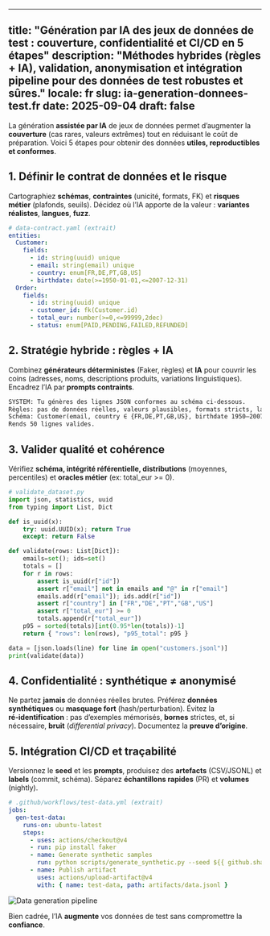 
---
title: "Génération par IA des jeux de données de test : couverture, confidentialité et CI/CD en 5 étapes"
description: "Méthodes hybrides (règles + IA), validation, anonymisation et intégration pipeline pour des données de test robustes et sûres."
locale: fr
slug: ia-generation-donnees-test.fr
date: 2025-09-04
draft: false
---

La génération **assistée par IA** de jeux de données permet d’augmenter la **couverture** (cas rares,
valeurs extrêmes) tout en réduisant le coût de préparation. Voici 5 étapes pour obtenir des données
**utiles, reproductibles et conformes**.

## 1. Définir le contrat de données et le risque

Cartographiez **schémas**, **contraintes** (unicité, formats, FK) et **risques métier** (plafonds,
seuils). Décidez où l’IA apporte de la valeur : **variantes réalistes**, **langues**, **fuzz**.

```yaml
# data-contract.yaml (extrait)
entities:
  Customer:
    fields:
      - id: string(uuid) unique
      - email: string(email) unique
      - country: enum[FR,DE,PT,GB,US]
      - birthdate: date(>=1950-01-01,<=2007-12-31)
  Order:
    fields:
      - id: string(uuid) unique
      - customer_id: fk(Customer.id)
      - total_eur: number(>=0,<=99999,2dec)
      - status: enum[PAID,PENDING,FAILED,REFUNDED]
```

## 2. Stratégie hybride : règles + IA

Combinez **générateurs déterministes** (Faker, règles) et **IA** pour couvrir les coins (adresses,
noms, descriptions produits, variations linguistiques). Encadrez l’IA par **prompts contraints**.

```txt
SYSTEM: Tu génères des lignes JSON conformes au schéma ci-dessous.
Règles: pas de données réelles, valeurs plausibles, formats stricts, langue=fr.
Schéma: Customer(email, country ∈ {FR,DE,PT,GB,US}, birthdate 1950–2007)
Rends 50 lignes valides.
```

## 3. Valider qualité et cohérence

Vérifiez **schéma, intégrité référentielle, distributions** (moyennes, percentiles) et **oracles
métier** (ex: total_eur >= 0).

```python
# validate_dataset.py
import json, statistics, uuid
from typing import List, Dict

def is_uuid(x): 
    try: uuid.UUID(x); return True
    except: return False

def validate(rows: List[Dict]):
    emails=set(); ids=set()
    totals = []
    for r in rows:
        assert is_uuid(r["id"])
        assert r["email"] not in emails and "@" in r["email"]
        emails.add(r["email"]); ids.add(r["id"])
        assert r["country"] in ["FR","DE","PT","GB","US"]
        assert r["total_eur"] >= 0
        totals.append(r["total_eur"])
    p95 = sorted(totals)[int(0.95*len(totals))-1]
    return { "rows": len(rows), "p95_total": p95 }

data = [json.loads(line) for line in open("customers.jsonl")]
print(validate(data))
```

## 4. Confidentialité : synthétique ≠ anonymisé

Ne partez **jamais** de données réelles brutes. Préférez **données synthétiques** ou **masquage fort**
(hash/perturbation). Évitez la **ré‑identification** : pas d’exemples mémorisés, **bornes** strictes,
et, si nécessaire, **bruit** (*differential privacy*). Documentez la **preuve d’origine**.

## 5. Intégration CI/CD et traçabilité

Versionnez le **seed** et les **prompts**, produisez des **artefacts** (CSV/JSONL) et **labels** (commit,
schéma). Séparez **échantillons rapides** (PR) et **volumes** (nightly).

```yaml
# .github/workflows/test-data.yml (extrait)
jobs:
  gen-test-data:
    runs-on: ubuntu-latest
    steps:
      - uses: actions/checkout@v4
      - run: pip install faker
      - name: Generate synthetic samples
        run: python scripts/generate_synthetic.py --seed ${{ github.sha }} --n 1000 -o artifacts/data.jsonl
      - name: Publish artifact
        uses: actions/upload-artifact@v4
        with: { name: test-data, path: artifacts/data.jsonl }
```

![Data generation pipeline](/images/placeholder_light_gray_block.png)

Bien cadrée, l’IA **augmente** vos données de test sans compromettre la **confiance**.
